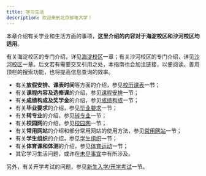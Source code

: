```yaml
---
title: 学习生活
description: 欢迎来到北京邮电大学！
---
```


本章介绍有关学业和生活方面的事项，**这里介绍的内容对于海淀校区和沙河校区均适用**。

有关海淀校区的专门介绍，详见[海淀校区](/海淀校区/海淀校区/)一章；有关沙河校区的专门介绍，详见[沙河校区](/沙河校区/沙河校区/)一章。后文若有需要交叉引用之处，本指南也会加注链接，以便阅读。善用顶栏的搜索功能，也将提高信息查询的效率。

- 有关**放假安排、课表时间**等方面的介绍，参见[校历课表](/学习生活/校历课表/)一节；
- 有关**课程内容及选修课**的介绍，参见[课程安排](/学习生活/课程安排/)一节；
- 有关**成绩构成及奖学金**的介绍，参见[成绩构成](/学习生活/成绩构成/)一节；
- 有关**毕业要求**的介绍，参见[毕业要求](/学习生活/毕业要求/)一节；
- 有关**转专业**的介绍，参见[转专业](/学习生活/转专业/)一节；
- 有关**校园网**的介绍，参见[校园网](/学习生活/校园网/)一节；
- 有关**常用网站**的介绍和部分常用网站的使用方法，参见[常用网站](/学习生活/常用网站/)一节；
- 有关**学生组织**的介绍，参见[学生组织](/学习生活/学生组织/)一节；
- 有关**体育课和体测**的介绍，参见[体育运动](/学习生活/体育运动/)一节；
- 其它学习生活问题，或许在[未尽事宜](/学习生活/未尽事宜/)中有所涉及。

另外，有关开学考试的问题，参见[新生入学/开学考试](/新生入学/开学考试/)一节。
